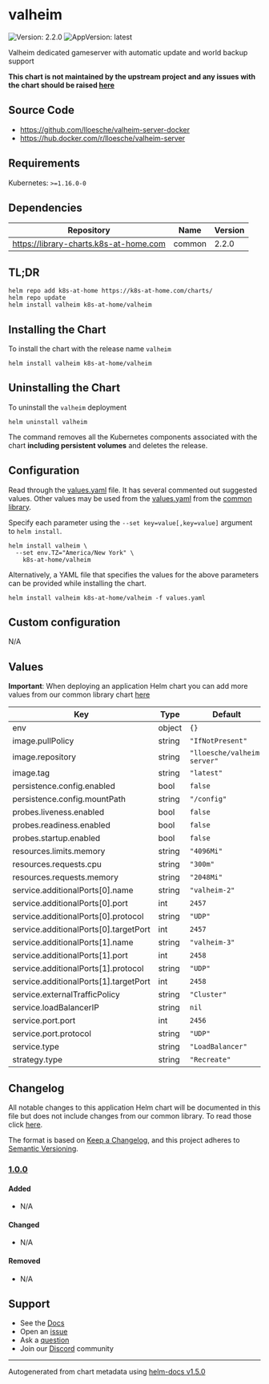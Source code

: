# valheim

![Version: 2.2.0](https://img.shields.io/badge/Version-2.2.0-informational?style=flat-square) ![AppVersion: latest](https://img.shields.io/badge/AppVersion-latest-informational?style=flat-square)

Valheim dedicated gameserver with automatic update and world backup support

**This chart is not maintained by the upstream project and any issues with the chart should be raised [here](https://github.com/k8s-at-home/charts/issues/new/choose)**

## Source Code

* <https://github.com/lloesche/valheim-server-docker>
* <https://hub.docker.com/r/lloesche/valheim-server>

## Requirements

Kubernetes: `>=1.16.0-0`

## Dependencies

| Repository | Name | Version |
|------------|------|---------|
| https://library-charts.k8s-at-home.com | common | 2.2.0 |

## TL;DR

```console
helm repo add k8s-at-home https://k8s-at-home.com/charts/
helm repo update
helm install valheim k8s-at-home/valheim
```

## Installing the Chart

To install the chart with the release name `valheim`

```console
helm install valheim k8s-at-home/valheim
```

## Uninstalling the Chart

To uninstall the `valheim` deployment

```console
helm uninstall valheim
```

The command removes all the Kubernetes components associated with the chart **including persistent volumes** and deletes the release.

## Configuration

Read through the [values.yaml](./values.yaml) file. It has several commented out suggested values.
Other values may be used from the [values.yaml](https://github.com/k8s-at-home/library-charts/tree/main/charts/stable/common/values.yaml) from the [common library](https://github.com/k8s-at-home/library-charts/tree/main/charts/stable/common).

Specify each parameter using the `--set key=value[,key=value]` argument to `helm install`.

```console
helm install valheim \
  --set env.TZ="America/New York" \
    k8s-at-home/valheim
```

Alternatively, a YAML file that specifies the values for the above parameters can be provided while installing the chart.

```console
helm install valheim k8s-at-home/valheim -f values.yaml
```

## Custom configuration

N/A

## Values

**Important**: When deploying an application Helm chart you can add more values from our common library chart [here](https://github.com/k8s-at-home/library-charts/tree/main/charts/stable/common)

| Key | Type | Default | Description |
|-----|------|---------|-------------|
| env | object | `{}` |  |
| image.pullPolicy | string | `"IfNotPresent"` |  |
| image.repository | string | `"lloesche/valheim-server"` |  |
| image.tag | string | `"latest"` |  |
| persistence.config.enabled | bool | `false` |  |
| persistence.config.mountPath | string | `"/config"` |  |
| probes.liveness.enabled | bool | `false` |  |
| probes.readiness.enabled | bool | `false` |  |
| probes.startup.enabled | bool | `false` |  |
| resources.limits.memory | string | `"4096Mi"` |  |
| resources.requests.cpu | string | `"300m"` |  |
| resources.requests.memory | string | `"2048Mi"` |  |
| service.additionalPorts[0].name | string | `"valheim-2"` |  |
| service.additionalPorts[0].port | int | `2457` |  |
| service.additionalPorts[0].protocol | string | `"UDP"` |  |
| service.additionalPorts[0].targetPort | int | `2457` |  |
| service.additionalPorts[1].name | string | `"valheim-3"` |  |
| service.additionalPorts[1].port | int | `2458` |  |
| service.additionalPorts[1].protocol | string | `"UDP"` |  |
| service.additionalPorts[1].targetPort | int | `2458` |  |
| service.externalTrafficPolicy | string | `"Cluster"` |  |
| service.loadBalancerIP | string | `nil` |  |
| service.port.port | int | `2456` |  |
| service.port.protocol | string | `"UDP"` |  |
| service.type | string | `"LoadBalancer"` |  |
| strategy.type | string | `"Recreate"` |  |

## Changelog

All notable changes to this application Helm chart will be documented in this file but does not include changes from our common library. To read those click [here](https://github.com/k8s-at-home/library-charts/tree/main/charts/stable/commonREADME.md#Changelog).

The format is based on [Keep a Changelog](https://keepachangelog.com/en/1.0.0/), and this project adheres to [Semantic Versioning](https://semver.org/spec/v2.0.0.html).

### [1.0.0]

#### Added

- N/A

#### Changed

- N/A

#### Removed

- N/A

[1.0.0]: #1.0.0

## Support

- See the [Docs](https://docs.k8s-at-home.com/our-helm-charts/getting-started/)
- Open an [issue](https://github.com/k8s-at-home/charts/issues/new/choose)
- Ask a [question](https://github.com/k8s-at-home/organization/discussions)
- Join our [Discord](https://discord.gg/sTMX7Vh) community

----------------------------------------------
Autogenerated from chart metadata using [helm-docs v1.5.0](https://github.com/norwoodj/helm-docs/releases/v1.5.0)